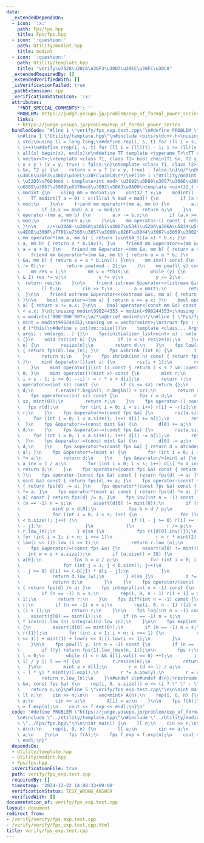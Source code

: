 ```yaml
---
data:
  _extendedDependsOn:
  - icon: ':x:'
    path: Fps/fps.hpp
    title: Fps/fps.hpp
  - icon: ':question:'
    path: Utility/modint.hpp
    title: modint
  - icon: ':question:'
    path: Utility/template.hpp
    title: "verify\u7528\u30C6\u30F3\u30D7\u30EC\u30FC\u30C8"
  _extendedRequiredBy: []
  _extendedVerifiedWith: []
  _isVerificationFailed: true
  _pathExtension: cpp
  _verificationStatusIcon: ':x:'
  attributes:
    '*NOT_SPECIAL_COMMENTS*': ''
    PROBLEM: https://judge.yosupo.jp/problem/exp_of_formal_power_series
    links:
    - https://judge.yosupo.jp/problem/exp_of_formal_power_series
  bundledCode: "#line 1 \"verify/fps_exp.test.cpp\"\n#define PROBLEM \"https://judge.yosupo.jp/problem/exp_of_formal_power_series\"\
    \n#line 1 \"Utility/template.hpp\"\n#include <bits/stdc++.h>\nusing namespace\
    \ std;\nusing ll = long long;\n#define rep(i, s, t) for (ll i = s; i < (ll)(t);\
    \ i++)\n#define rrep(i, s, t) for (ll i = (ll)(t) - 1; i >= (ll)(s); i--)\n#define\
    \ all(x) begin(x), end(x)\n\n#define TT template <typename T>\nTT using vec =\
    \ vector<T>;\ntemplate <class T1, class T2> bool chmin(T1 &x, T2 y) {\n    return\
    \ x > y ? (x = y, true) : false;\n}\ntemplate <class T1, class T2> bool chmax(T1\
    \ &x, T2 y) {\n    return x < y ? (x = y, true) : false;\n}\n/*\n@brief verify\u7528\
    \u30C6\u30F3\u30D7\u30EC\u30FC\u30C8\n*/\n#line 1 \"Utility/modint.hpp\"\n\n//\
    \ \u52D5\u7684mod : template<int mod> \u3092\u6D88\u3057\u3066\u3001\u4E0A\u306E\
    \u65B9\u3067\u5909\u6570mod\u3092\u5BA3\u8A00\ntemplate <uint32_t mod> struct\
    \ modint {\n    using mm = modint;\n    uint32_t x;\n    modint() : x(0) {}\n\
    \    TT modint(T a = 0) : x((ll(a) % mod + mod)) {\n        if (x >= mod) x -=\
    \ mod;\n    }\n\n    friend mm operator+(mm a, mm b) {\n        a.x += b.x;\n\
    \        if (a.x >= mod) a.x -= mod;\n        return a;\n    }\n    friend mm\
    \ operator-(mm a, mm b) {\n        a.x -= b.x;\n        if (a.x >= mod) a.x +=\
    \ mod;\n        return a;\n    }\n\n    mm operator-() const { return mod - x;\
    \ }\n\n    //+\u3068-\u3060\u3051\u3067\u5341\u5206\u306A\u5834\u5408\u3001\u4EE5\
    \u4E0B\u306F\u7701\u7565\u3057\u3066\u826F\u3044\u3067\u3059\u3002\n\n    friend\
    \ mm operator*(mm a, mm b) { return (uint64_t)(a.x) * b.x; }\n    friend mm operator/(mm\
    \ a, mm b) { return a * b.inv(); }\n    friend mm &operator+=(mm &a, mm b) { return\
    \ a = a + b; }\n    friend mm &operator-=(mm &a, mm b) { return a = a - b; }\n\
    \    friend mm &operator*=(mm &a, mm b) { return a = a * b; }\n    friend mm &operator/=(mm\
    \ &a, mm b) { return a = a * b.inv(); }\n\n    mm inv() const {\n        assert(x\
    \ != 0);\n        return pow(mod - 2);\n    }\n    mm pow(ll y) const {\n    \
    \    mm res = 1;\n        mm v = *this;\n        while (y) {\n            if (y\
    \ & 1) res *= v;\n            v *= v;\n            y /= 2;\n        }\n      \
    \  return res;\n    }\n\n    friend istream &operator>>(istream &is, mm &a) {\n\
    \        ll t;\n        cin >> t;\n        a = mm(t);\n        return is;\n  \
    \  }\n\n    friend ostream &operator<<(ostream &os, mm a) { return os << a.x;\
    \ }\n\n    bool operator==(mm a) { return x == a.x; }\n    bool operator!=(mm\
    \ a) { return x != a.x; }\n\n    bool operator<(const mm &a) const { return x\
    \ < a.x; }\n};\nusing modint998244353 = modint<998244353>;\nusing modint1000000007\
    \ = modint<1'000'000'007>;\n/*\n@brief modint\n*/\n#line 1 \"Fps/fps.hpp\"\nusing\
    \ mint = modint998244353;\nusing vm = vector<mint>;\nstruct fps : vm {\n#define\
    \ d (*this)\n#define s int(vm::size())\n    template <class... Args> fps(Args...\
    \ args) : vm(args...) {}\n    fps(initializer_list<mint> a) : vm(a.begin(), a.end())\
    \ {}\n    void rsz(int n) {\n        if (s < n) resize(n);\n    }\n    fps &low_(int\
    \ n) {\n        resize(n);\n        return d;\n    }\n    fps low(int n) const\
    \ { return fps(d).low_(n); }\n    fps &shrink_(int n) {\n        if (s > n) resize(n);\n\
    \        return d;\n    }\n    fps shrink(int n) const { return fps(d).shrink_(n);\
    \ }\n    mint &operator[](int i) {\n        rsz(i + 1);\n        return vm::operator[](i);\n\
    \    }\n    mint operator[](int i) const { return i < s ? vm::operator[](i) :\
    \ 0; }\n    mint operator()(mint x) const {\n        mint r;\n        for (int\
    \ i = s - 1; i >= 0; --i) r = r * x + d[i];\n        return r;\n    }\n    fps\
    \ operator>>(int sz) const {\n        if (s <= sz) return {};\n        fps r =\
    \ d;\n        r.erase(r.begin(), r.begin() + sz);\n        return r;\n    }\n\
    \    fps operator<<(int sz) const {\n        fps r = d;\n        r.insert(r.begin(),\
    \ sz, mint(0));\n        return r;\n    }\n    fps operator-() const {\n     \
    \   fps r(d);\n        for (int i = 0; i < s; i++) r[i] = -r[i];\n        return\
    \ r;\n    }\n    fps &operator+=(const fps &a) {\n        rsz(a.size());\n   \
    \     for (int i = 0; i < a.size(); i++) d[i] += a[i];\n        return d;\n  \
    \  }\n    fps &operator+=(const mint &a) {\n        d[0] += a;\n        return\
    \ d;\n    }\n    fps &operator-=(const fps &a) {\n        rsz(a.size());\n   \
    \     for (int i = 0; i < a.size(); i++) d[i] -= a[i];\n        return d;\n  \
    \  }\n    fps &operator-=(const mint &a) {\n        d[0] -= a;\n        return\
    \ d;\n    }\n    fps &operator*=(const fps &a) { return d = atcoder::convolution(d,\
    \ a); }\n    fps &operator*=(mint a) {\n        for (int i = 0; i < s; i++) d[i]\
    \ *= a;\n        return d;\n    }\n    fps &operator/=(mint a) {\n        mint\
    \ a_inv = 1 / a;\n        for (int i = 0; i < s; i++) d[i] *= a_inv;\n       \
    \ return d;\n    }\n    fps operator+(const fps &a) const { return fps(d) += a;\
    \ }\n    fps operator-(const fps &a) const { return fps(d) -= a; }\n    fps operator+(const\
    \ mint &a) const { return fps(d) += a; }\n    fps operator-(const mint &a) const\
    \ { return fps(d) -= a; }\n    fps operator*(const fps &a) const { return fps(d)\
    \ *= a; }\n    fps operator*(mint a) const { return fps(d) *= a; }\n    fps operator/(mint\
    \ a) const { return fps(d) /= a; }\n    fps inv(int n = -1) const {\n        if\
    \ (n == -1) n = s;\n        assert(d[0] != mint(0));\n        if (s < 30) {\n\
    \            mint p = d[0];\n            fps b = d / p;\n            fps r({1});\n\
    \            for (int i = 0; i < s; i++) {\n                for (int j = 1; j\
    \ < b.size(); j++) {\n                    if (i - j >= 0) r[i] += (-b[j]) * r[i\
    \ - j];\n                }\n            }\n            r /= p;\n            return\
    \ r.low_(n);\n        } else {\n            fps r({d[0].inv()});\n           \
    \ for (int i = 1; i < n; i <<= 1)\n                r = r * mint(2) - (r * r *\
    \ low(i << 1)).low_(i << 1);\n            return r.low_(n);\n        }\n    }\n\
    \    fps &operator/=(const fps &a) {\n        assert(a[0] != mint(0));\n     \
    \   int w = s + a.size();\n        if (a.size() < 30) {\n            mint p =\
    \ a[0];\n            fps b = a / p;\n            for (int i = 0; i < s; i++) {\n\
    \                for (int j = 1; j < b.size(); j++)\n                    if (i\
    \ - j >= 0) d[i] += (-b[j]) * d[i - j];\n            }\n            d /= p;\n\
    \            return d.low_(w);\n        } else {\n            d *= a.inv(w);\n\
    \            return d;\n        }\n    }\n    fps operator/(const fps &a) const\
    \ { return fps(d) /= a; }\n    fps integral(int n = -1) const {\n        fps r;\n\
    \        if (n == -1) n = s;\n        rep(i, 0, n - 1) r[i + 1] = d[i] / (i +\
    \ 1);\n        return r;\n    }\n    fps diff(int n = -1) const {\n        fps\
    \ r;\n        if (n == -1) n = s;\n        rep(i, 0, n - 1) r[i] = d[i + 1] *\
    \ (i + 1);\n        return r;\n    }\n\n    fps log(int n = -1) const {\n    \
    \    assert(d[0] == mint(1));\n        if (n == -1) n = s;\n        return (diff(n)\
    \ * inv(n)).low_(n).integral(n).low_(n);\n    }\n\n    fps exp(int n = -1) const\
    \ {\n        assert(d[0] == mint(0));\n        if (n == -1) n = s;\n        fps\
    \ r({1});\n        for (int i = 1; i < n; i <<= 1) {\n            r = (r * (-(r.log(i\
    \ << 1)) + mint(1) + low(i << 1))).low(i << 1);\n        }\n        return r.low_(n);\n\
    \    }\n\n    fps pow(ll y, int n = -1) const {\n        if (n == -1) n = s;\n\
    \        if (!y) return fps{1}.low_(max(n, 1));\n\n        fps r;\n\n        int\
    \ l = 0;\n        while (l < n && d[l].val() == 0) ++l;\n        if (l > (s -\
    \ 1) / y || l == n) {\n            r.resize(n);\n            return r;\n     \
    \   }\n\n        mint a = d[l];\n        r = (d >> l) / a;\n        r = (r.log(n\
    \ - l * y) * mint(y)).exp();\n        r *= a.pow(y);\n        r = r << (l * y);\n\
    \        return r.low_(n);\n    }\n#undef s\n#undef d\n};\nostream &operator<<(ostream\
    \ &o, const fps &a) {\n    rep(i, 0, a.size()) o << (i ? \" \" : \"\") << a[i].val();\n\
    \    return o;\n}\n#line 5 \"verify/fps_exp.test.cpp\"\n\n\nint main() {\n   \
    \ ll n;\n    cin >> n;\n\n    vec<mint> A(n);\n    rep(i, 0, n) {\n        ll\
    \ a;\n        cin >> a;\n        A[i] = a;\n    }\n\n    fps f(A);\n    fps f_exp\
    \ = f.exp(n);\n    cout << f_exp << endl;\n}\n"
  code: "#define PROBLEM \"https://judge.yosupo.jp/problem/exp_of_formal_power_series\"\
    \n#include \"../Utility/template.hpp\"\n#include \"../Utility/modint.hpp\"\n#include\
    \ \"../Fps/fps.hpp\"\n\n\nint main() {\n    ll n;\n    cin >> n;\n\n    vec<mint>\
    \ A(n);\n    rep(i, 0, n) {\n        ll a;\n        cin >> a;\n        A[i] =\
    \ a;\n    }\n\n    fps f(A);\n    fps f_exp = f.exp(n);\n    cout << f_exp <<\
    \ endl;\n}"
  dependsOn:
  - Utility/template.hpp
  - Utility/modint.hpp
  - Fps/fps.hpp
  isVerificationFile: true
  path: verify/fps_exp.test.cpp
  requiredBy: []
  timestamp: '2024-12-22 14:08:33+09:00'
  verificationStatus: TEST_WRONG_ANSWER
  verifiedWith: []
documentation_of: verify/fps_exp.test.cpp
layout: document
redirect_from:
- /verify/verify/fps_exp.test.cpp
- /verify/verify/fps_exp.test.cpp.html
title: verify/fps_exp.test.cpp
---
```

